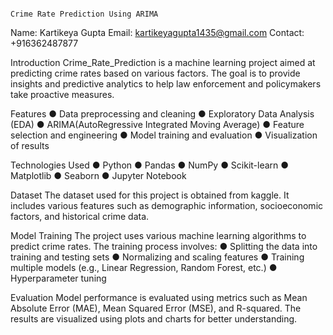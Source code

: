                                                                                          Crime Rate Prediction Using ARIMA

 Name: Kartikeya Gupta
 Email: kartikeyagupta1435@gmail.com
 Contact: +916362487877 


 
 Introduction
 Crime_Rate_Prediction is a machine learning project aimed at predicting
 crime rates based on various factors. The goal is to provide insights and
 predictive analytics to help law enforcement and policymakers take
 proactive measures.

 
 Features
 ● Data preprocessing and cleaning
 ● Exploratory Data Analysis (EDA)
 ● ARIMA(AutoRegressive Integrated Moving Average)
 ● Feature selection and engineering
 ● Model training and evaluation
 ● Visualization of results


 
Technologies Used
 ● Python
 ● Pandas
 ● NumPy
 ● Scikit-learn
 ● Matplotlib
 ● Seaborn
 ● Jupyter Notebook


 
 Dataset
 The dataset used for this project is obtained from kaggle. It includes
 various features such as demographic information, socioeconomic
 factors, and historical crime data.


 
 Model Training
 The project uses various machine learning algorithms to predict crime
 rates. The training process involves:
 ● Splitting the data into training and testing sets
 ● Normalizing and scaling features
 ● Training multiple models (e.g., Linear Regression, Random Forest,
 etc.)
 ● Hyperparameter tuning


 
Evaluation
Model performance is evaluated using metrics such as Mean Absolute
Error (MAE), Mean Squared Error (MSE), and R-squared. The results
are visualized using plots and charts for better understanding.
